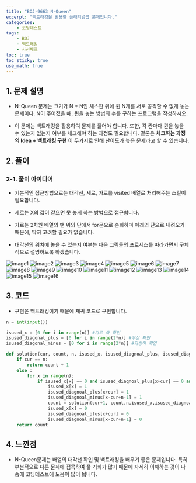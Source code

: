 ```yaml
---
title: "BOJ-9663 N-Queen"
excerpt: "백트래킹을 활용한 플래티넘급 문제입니다."
categories:
    - 코딩테스트
tags:
    - BOJ
    - 백트래킹
    - 사선체크
toc: true
toc_sticky: true
use_math: true
---
```


## 1. 문제 설명<br/>
* N-Queen 문제는 크기가 N * N인 체스판 위에 퀸 N개를 서로 공격할 수 없게 놓는 문제이다. N이 주어졌을 때, 퀸을 놓는 방법의 수를 구하는 프로그램을 작성하시오.

* 이 문제는 백트래킹을 활용하여 문제를 풀어야 합니다. 또한, 각 칸마다 퀸을 놓을 수 있는지 없는지 여부를 체크해야 하는 과정도 필요합니다. 결론은 **체크하는 과정의 Idea + 백트래킹 구현** 이 두가지로 인해 난이도가 높은 문제라고 할 수 있습니다. 

## 2. 풀이
### 2-1. 풀이 아이디어

* 기본적인 접근방법으로는 대각선, 세로, 가로를 visited 배열로 처리해주는 스킬이 필요합니다.

* 세로는 X의 값이 같으면 못 놓게 하는 방법으로 접근합니다.

* 가로는 2차원 배열의 맨 위의 단에서 for문으로 순회하며 아래의 단으로 내려오기 때문에, 딱히 고려할 필요가 없습니다.

* 대각선의 위치에 놓을 수 있는지 여부는 다음 그림들의 프로세스를 따라가면서 구체적으로 설명하도록 하겠습니다.

![image1](/assets/images/Boj-9663-N-queen/N-Queen1.jpg)
![image2](/assets/images/Boj-9663-N-queen/N-Queen2.jpg)
![image3](/assets/images/Boj-9663-N-queen/N-Queen3.jpg)
![image4](/assets/images/Boj-9663-N-queen/N-Queen4.jpg)
![image5](/assets/images/Boj-9663-N-queen/N-Queen5.jpg)
![image6](/assets/images/Boj-9663-N-queen/N-Queen6.jpg)
![image7](/assets/images/Boj-9663-N-queen/N-Queen7.jpg)
![image8](/assets/images/Boj-9663-N-queen/N-Queen8.jpg)
![image9](/assets/images/Boj-9663-N-queen/N-Queen9.jpg)
![image10](/assets/images/Boj-9663-N-queen/N-Queen10.jpg)
![image11](/assets/images/Boj-9663-N-queen/N-Queen11.jpg)
![image12](/assets/images/Boj-9663-N-queen/N-Queen12.jpg)
![image13](/assets/images/Boj-9663-N-queen/N-Queen13.jpg)
![image14](/assets/images/Boj-9663-N-queen/N-Queen14.jpg)
![image15](/assets/images/Boj-9663-N-queen/N-Queen15.jpg)
![image16](/assets/images/Boj-9663-N-queen/N-Queen16.jpg)


## 3. 코드

* 구현은 백트래킹이기 때문에 재귀 코드로 구현합니다.

```python
n = int(input())

isused_x = [0 for i in range(n)] #가로 축 확인
isused_diagonal_plus = [0 for i in range(2*n)] #우상 확인
isused_diagonal_minus = [0 for i in range(2*n)] #좌상하 확인

def solution(cur, count, n, isused_x, isused_diagnoal_plus, isused_diagnoal_minus):
    if cur == n:
        return count + 1
    else :
        for x in range(n):
            if isused_x[x] == 0 and isused_diagnoal_plus[x+cur] == 0 and isused_diagnoal_minus[x-cur+n-1] == 0:
                isused_x[x] = 1
                isused_diagnoal_plus[x+cur] = 1
                isused_diagnoal_minus[x-cur+n-1] = 1
                count = solution(cur+1, count,n,isused_x,isused_diagnoal_plus,isused_diagnoal_minus)
                isused_x[x] = 0
                isused_diagnoal_plus[x+cur] = 0
                isused_diagnoal_minus[x-cur+n-1] = 0
    return count
```

## 4. 느낀점
* N-Queen문제는 배열의 대각선 확인 및 백트래킹을 배우기 좋은 문제입니다. 특히 부분적으로 다른 문제에 접목하여 풀 기회가 많기 때문에 자세히 이해하는 것이 나중에 코딩테스트에 도움이 많이 됩니다.